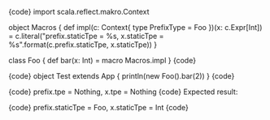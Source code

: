 {code}
import scala.reflect.makro.Context

object Macros {
  def impl(c: Context{ type PrefixType = Foo })(x: c.Expr[Int]) =
    c.literal("prefix.staticTpe = %s, x.staticTpe = %s".format(c.prefix.staticTpe, x.staticTpe))
}

class Foo {
  def bar(x: Int) = macro Macros.impl
}
{code}

{code}
object Test extends App {
  println(new Foo().bar(2))
}
{code}

{code}
prefix.tpe = Nothing, x.tpe = Nothing
{code}
Expected result: 

{code}
prefix.staticTpe = Foo, x.staticTpe = Int
{code}
